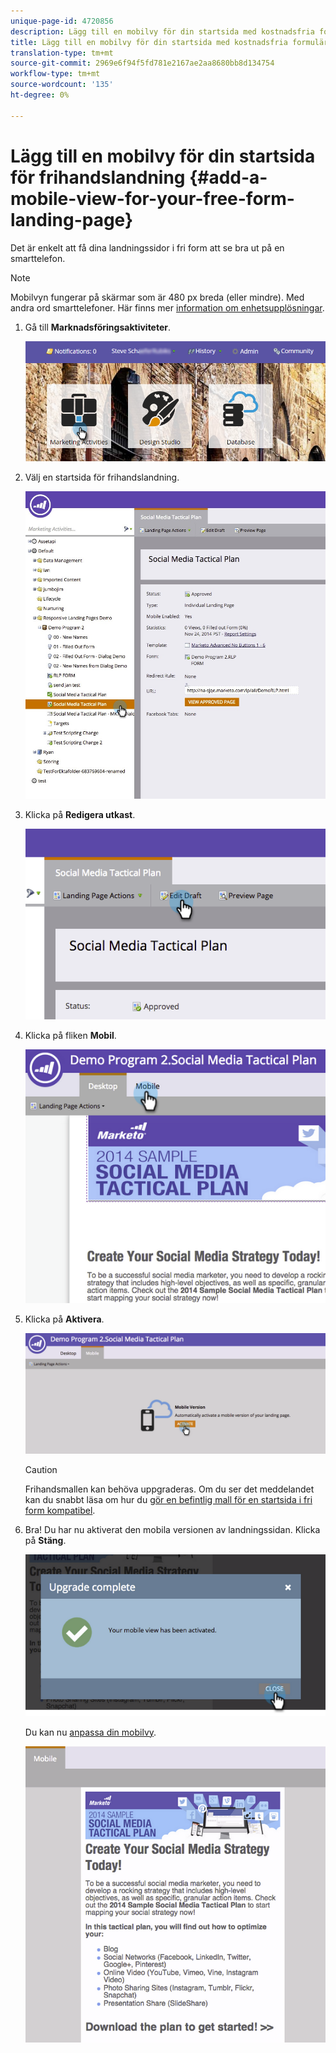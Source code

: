 ```yaml
---
unique-page-id: 4720856
description: Lägg till en mobilvy för din startsida med kostnadsfria formulär - Marketo Docs - Produktdokumentation
title: Lägg till en mobilvy för din startsida med kostnadsfria formulär
translation-type: tm+mt
source-git-commit: 2969e6f94f5fd781e2167ae2aa8680bb8d134754
workflow-type: tm+mt
source-wordcount: '135'
ht-degree: 0%

---
```



# Lägg till en mobilvy för din startsida för frihandslandning {#add-a-mobile-view-for-your-free-form-landing-page}

Det är enkelt att få dina landningssidor i fri form att se bra ut på en smarttelefon.

>[!NOTE]
>
>Mobilvyn fungerar på skärmar som är 480 px breda (eller mindre). Med andra ord smarttelefoner. Här finns mer [information om enhetsupplösningar](https://mydevice.io/devices/).

1. Gå till **Marknadsföringsaktiviteter**.

   ![](assets/login-marketing-activities-3.png)

1. Välj en startsida för frihandslandning.

   ![](assets/choose-landing-page.jpg)

1. Klicka på **Redigera utkast**.

   ![](assets/image2015-1-22-15-3a38-3a12.png)

1. Klicka på fliken **Mobil**.

   ![](assets/image2015-1-22-16-3a46-3a10.png)

1. Klicka på **Aktivera**.

   ![](assets/image2015-1-22-15-3a48-3a47.png)

   >[!CAUTION]
   >
   >Frihandsmallen kan behöva uppgraderas. Om du ser det meddelandet kan du snabbt läsa om hur du [gör en befintlig mall för en startsida i fri form kompatibel](/help/marketo/product-docs/demand-generation/landing-pages/landing-page-templates/make-an-existing-free-form-landing-page-template-mobile-compatible.md).

1. Bra! Du har nu aktiverat den mobila versionen av landningssidan. Klicka på **Stäng**.

   ![](assets/image2015-1-22-16-3a44-3a37.png)

   Du kan nu [anpassa din mobilvy](/help/marketo/product-docs/demand-generation/landing-pages/free-form-landing-pages/customize-mobile-view-for-your-free-form-landing-page.md).

   ![](assets/image2015-1-22-16-3a47-3a16.png)
